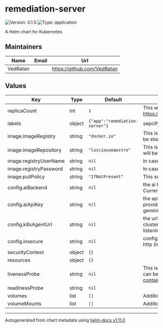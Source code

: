 # remediation-server

![Version: 0.1.5](https://img.shields.io/badge/Version-0.1.5-informational?style=flat-square) ![Type: application](https://img.shields.io/badge/Type-application-informational?style=flat-square)

A Helm chart for Kubernetes

## Maintainers

| Name | Email | Url |
| ---- | ------ | --- |
| VedRatan |  | <https://github.com/VedRatan> |

## Values

| Key | Type | Default | Description |
|-----|------|---------|-------------|
| replicaCount | int | `1` | This will set the replicaset count more information can be found here: https://kubernetes.io/docs/concepts/workloads/controllers/replicaset/ |
| labels | object | `{"app":"remediation-server"}` | sepcify labels to the deployment |
| image.imageRegistry | string | `"docker.io"` | This is the URL of the Docker registry where the container image will be stored. |
| image.imageRepository | string | `"lusciousmaestro"` | This is the name of the Docker repository where the container image will be stored. |
| image.registryUserName | string | `nil` | In case of private registry you can specify the registry user name. |
| image.registryPassword | string | `nil` | In case of private registry you can specify the registry password. |
| image.pullPolicy | string | `"IfNotPresent"` | This sets the pull policy for images. |
| config.aiBackend | string | `nil` | the ai backend to provide remediation ex: gemini, openai, cohere etc. Currently supported - gemini (optional) |
| config.aiApiKey | string | `nil` | the apiKey for the ai backend (required) (by default you need to provide the gemini api key if aiBackend field is left empty or set to gemini.) |
| config.k8sAgentUrl | string | `nil` | the url of the k8sAgent service to apply the remediated YAML in k8s-cluster. (required) ex: <ip>:<port> (omit the port field if k8s-agent service is listening on port 80) |
| config.insecure | string | `nil` | configure the remediation-service to use https (insecure: false) or http (insecure: true) to communicate to k8s-agent-service (optional) |
| securityContext | object | `{}` |  |
| resources | object | `{}` |  |
| livenessProbe | string | `nil` | This is to setup the liveness and readiness probes more information can be found here: https://kubernetes.io/docs/tasks/configure-pod-container/configure-liveness-readiness-startup-probes/ |
| readinessProbe | string | `nil` |  |
| volumes | list | `[]` | Additional volumes on the output Deployment definition. |
| volumeMounts | list | `[]` | Additional volumeMounts on the output Deployment definition. |

----------------------------------------------
Autogenerated from chart metadata using [helm-docs v1.11.0](https://github.com/norwoodj/helm-docs/releases/v1.11.0)

